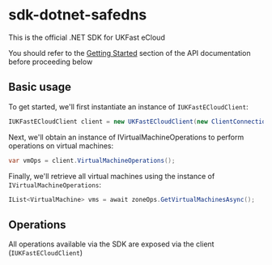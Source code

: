 # sdk-dotnet-safedns

This is the official .NET SDK for UKFast eCloud

You should refer to the [Getting Started](https://developers.ukfast.io/getting-started) section of the API documentation before proceeding below

## Basic usage

To get started, we'll first instantiate an instance of `IUKFastECloudClient`:

```csharp
IUKFastECloudClient client = new UKFastECloudClient(new ClientConnection("myapikey"));
```

Next, we'll obtain an instance of IVirtualMachineOperations to perform operations on virtual machines:

```csharp
var vmOps = client.VirtualMachineOperations();
```

Finally, we'll retrieve all virtual machines using the instance of `IVirtualMachineOperations`:

```csharp
IList<VirtualMachine> vms = await zoneOps.GetVirtualMachinesAsync();
```

## Operations

All operations available via the SDK are exposed via the client (`IUKFastECloudClient`)